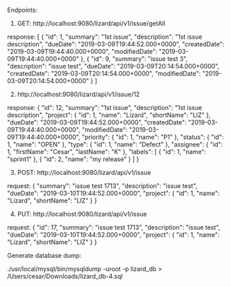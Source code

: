 Endpoints:

1. GET: http://localhost:9080/lizard/api/v1/issue/getAll

response:
[
    {
        "id": 1,
        "summary": "1st issue",
        "description": "1st issue description",
        "dueDate": "2019-03-09T19:44:52.000+0000",
        "createdDate": "2019-03-09T19:44:40.000+0000",
        "modifiedDate": "2019-03-09T19:44:40.000+0000"
    },
    {
        "id": 9,
        "summary": "issue test 3",
        "description": "issue test",
        "dueDate": "2019-03-09T20:14:54.000+0000",
        "createdDate": "2019-03-09T20:14:54.000+0000",
        "modifiedDate": "2019-03-09T20:14:54.000+0000"
    }
]

2. http://localhost:9080/lizard/api/v1/issue/12

response:
{
    "id": 12,
    "summary": "1st issue",
    "description": "1st issue description",
    "project": {
        "id": 1,
        "name": "Lizard",
        "shortName": "LIZ"
    },
    "dueDate": "2019-03-09T19:44:52.000+0000",
    "createdDate": "2019-03-09T19:44:40.000+0000",
    "modifiedDate": "2019-03-09T19:44:40.000+0000",
    "priority": {
        "id": 1,
        "name": "P1"
    },
    "status": {
        "id": 1,
        "name": "OPEN"
    },
    "type": {
        "id": 1,
        "name": "Defect"
    },
    "assignee": {
        "id": 1,
        "firstName": "Cesar",
        "lastName": "K"
    },
    "labels": [
        {
            "id": 1,
            "name": "sprint1"
        },
        {
            "id": 2,
            "name": "my release"
        }
    ]
}

3. POST: http://localhost:9080/lizard/api/v1/issue

request:
{
	"summary": "issue test 1713",
	"description": "issue test",
	"dueDate": "2019-03-10T19:44:52.000+0000",
	"project": {
        "id": 1,
        "name": "Lizard",
        "shortName": "LIZ"
    }
}

4. PUT: http://localhost:9080/lizard/api/v1/issue

request:
{
    "id": 17,
	"summary": "issue test 1713",
	"description": "issue test",
	"dueDate": "2019-03-10T19:44:52.000+0000",
	"project": {
        "id": 1,
        "name": "Lizard",
        "shortName": "LIZ"
    }
}

Generate database dump:

./usr/local/mysql/bin/mysqldump -uroot -p lizard_db > /Users/cesar/Downloads/lizard_db-4.sql